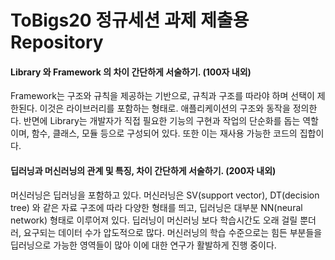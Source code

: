 # ToBigs20 정규세션 과제 제출용 Repository

#### Library 와 Framework 의 차이 간단하게 서술하기. (100자 내외)
Framework는 구조와 규칙을 제공하는 기반으로, 규칙과 구조를 따라야 하며 선택이 제한된다. 이것은 라이브러리를 포함하는 형태로. 애플리케이션의 구조와 동작을 정의한다.
반면에 Library는 개발자가 직접 필요한 기능의 구현과 작업의 단순화를 돕는 역할이며, 함수, 클래스, 모듈 등으로 구성되어 있다. 또한 이는 재사용 가능한 코드의 집합이다.

#### 딥러닝과 머신러닝의 관계 및 특징, 차이 간단하게 서술하기. (200자 내외)
머신러닝은 딥러닝을 포함하고 있다. 
머신러닝은 SV(support vector), DT(decision tree) 와 같은 자료 구조에 따라 다양한 형태를 띄고, 딥러닝은 대부분 NN(neural network) 형태로 이루어져 있다.
딥러닝이 머신러닝 보다 학습시간도 오래 걸릴 뿐더러, 요구되는 데이터 수가 압도적으로 많다.
머신러닝의 학습 수준으로는 힘든 부분들을 딥러닝으로 가능한 영역들이 많아 이에 대한 연구가 활발하게 진행 중이다.
